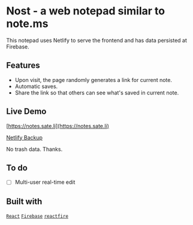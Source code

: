 # Nost - a web notepad similar to note.ms

This notepad uses Netlify to serve the frontend and has data persisted at Firebase. 

## Features

- Upon visit, the page randomly generates a link for current note. 
- Automatic saves. 
- Share the link so that others can see what's saved in current note. 

## Live Demo

[https://notes.sate.li](https://notes.sate.li)

[Netlify Backup](https://sateli-notes.netlify.app)

No trash data. Thanks. 

## To do

- [ ] Multi-user real-time edit

## Built with

[`React`](https://reactjs.org/)
[`Firebase`](https://firebase.google.com/)
[`reactfire`](https://github.com/FirebaseExtended/reactfire)